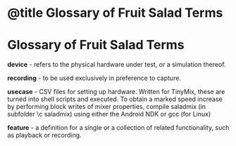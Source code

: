 # @title Glossary of Fruit Salad Terms
<!--============================================================================
==
== Copyright (c) 2014-2015 Cirrus Logic International (UK) Ltd.  All rights reserved.
==
== This software as well as any related documentation is furnished under 
== license and may only be used or copied in accordance with the terms of the 
== license. The information in this file is furnished for informational use 
== only, is subject to change without notice, and should not be construed as 
== a commitment by Cirrus Logic International (UK) Ltd.  Cirrus Logic International
== (UK) Ltd assumes no responsibility or liability for any errors or inaccuracies
== that may appear in this document or any software that may be provided in
== association with this document. 
==
== Except as permitted by such license, no part of this document may be 
== reproduced, stored in a retrieval system, or transmitted in any form or by 
== any means without the express written consent of Cirrus Logic International
== (UK) Ltd or affiliated companies. 
==
== @file    glossary.md
== @brief   Markdown documentation file (parsed with yard) for glossary of terms.
==
== @version \$Id: glossary.md 678 2015-01-08 17:35:22Z aangus $
==
== @warning
==   This software is specifically written for Cirrus Logic devices.
==   It may not be used with other devices.
==
=============================================================================-->

# Glossary of Fruit Salad Terms

**device** - refers to the physical hardware under test, or a simulation thereof.

**recording** - to be used exclusively in preference to capture.

**usecase** - CSV files for setting up hardware. Written for TinyMix, these are turned into shell scripts and executed. To obtain a marked speed increase by performing block writes of mixer properties, compile saladmix (in subfolder \c saladmix) using either the Android NDK or gcc (for Linux)

**feature** - a definition for a single or a collection of related functionality, such as playback or recording.



